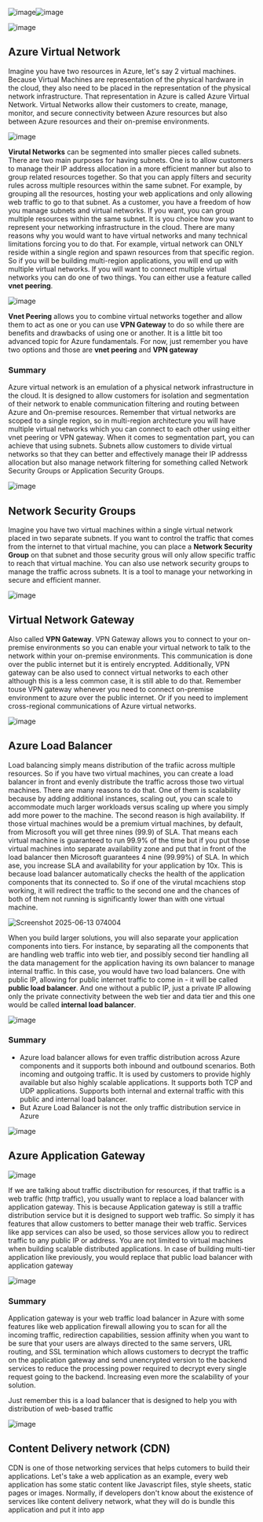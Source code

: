 ![image](https://github.com/user-attachments/assets/05bb5f44-e34f-4f35-b24d-1469825385d1)![image](https://github.com/user-attachments/assets/a646310f-fc0d-4f36-9b27-95801ffb7147)

![image](https://github.com/user-attachments/assets/78af2a61-8b30-44fa-b5c3-4bcfc1939e32)

## Azure Virtual Network

Imagine you have two resources in Azure, let's say 2 virtual machines. Because Virtual Machines are representation of the physical hardware in the cloud, they also need to be placed in the representation of the physical network infrastructure. That representation in Azure is called Azure Virtual Network. Virtual Networks allow their customers to create, manage, monitor, and secure connectivity between Azure resources but also between Azure resources and their on-premise environments. 

![image](https://github.com/user-attachments/assets/757824b8-f1a9-4bc4-a6f8-fe3d7fdd5c82)

**Virutal Networks** can be segmented into smaller pieces called subnets. There are two main purposes for having subnets. One is to allow customers to manage their IP address allocation in a more efficient manner but also to group related resources together. So that you can apply filters and security rules across multiple resources within the same subnet.
For example, by grouping all the resources, hosting your web applications and only allowing web traffic to go to that subnet.
As a customer, you have a freedom of how you manage subnets and virtual networks. 
If you want, you can group multiple resources within the same subnet. It is you choice how you want to represent your networking infrastructure in the cloud.
There are many reasons why you would want to have virtual networks and many technical limitations forcing you to do that. For example, virtual network can ONLY reside within a single region and spawn resources from that specific region.
So if you will be building multi-region applications, you will end up with multiple virtual networks.
If you will want to connect multiple virtual networks you can do one of two things. You can either use a feature called **vnet peering**. 

![image](https://github.com/user-attachments/assets/63747437-23c8-4e72-9ef0-d6eb0149542e)

**Vnet Peering** allows you to combine virtual networks together and allow them to act as one or you can use **VPN Gateway** to do so while there are benefits and drawbacks of using one or another. It is a little bit too advanced topic for Azure fundamentals. For now, just remember you have two options and those are **vnet peering** and **VPN gateway**

### Summary
Azure virtual network is an emulation of a physical network infrastructure in the cloud. It is designed to allow customers for isolation and segmentation of their network to enable communication filtering and routing between Azure and On-premise resources. Remember that virtual networks are scoped to a single region, so in multi-region architecture you will have multiple virtual networks which you can connect to each other using either vnet peering or VPN gateway. When it comes to segmentation part, you can achieve that using subnets. Subnets allow customers to divide virtual networks so that they can better and effectively manage their IP addresss allocation but also manage network filtering  for something called Network Security Groups or Application Security Groups.

![image](https://github.com/user-attachments/assets/5b2ced57-4f92-45be-8f0e-33867828544c)


## Network Security Groups

Imagine you have two virtual machines within a single virtual network placed in two separate subnets. If you want to control the traffic that comes from the internet to that virtual machine, you can place a **Network Security Group** on that subnet and those security grous will only allow specific traffic to reach that virtual machine. You can also use network security groups to manage the traffic across subnets. It is a tool to manage your networking in secure and efficient manner.

![image](https://github.com/user-attachments/assets/62d44e7d-16cb-4c05-8e24-f4bfbe660d02)


## Virtual Network Gateway

Also called **VPN Gateway**. VPN Gateway allows you to connect to your on-premise environments so you can enable your virtual network to talk to the network within your on-premise environments. This communication is done over the public internet but it is entirely encrypted. Additionally, VPN gateway can be also used to connect virtual networks to each other although this is a less common case, it is still able to do that. Remember touse VPN gateway whenever you need to connect on-premise environment to azure over the public internet. Or if you need to implement cross-regional communications of Azure virtual networks.

![image](https://github.com/user-attachments/assets/8afd71c7-5370-4134-990f-34ffcfcc7307)


## Azure Load Balancer

Load balancing simply means distribution of the trafiic across multiple resources. So if you have two virtual machines, you can create a load balancer in front and evenly distribute the traffic across those two virtual machines. There are many reasons to do that. One of them is scalability because by adding additional instances, scaling out, you can scale to accommodate much larger workloads versus scaling up where you simply add more power to the machine. The second reason is high availability. If those virtual machines would be a premium virtual machines, by default, from Microsoft you will get three nines (99.9) of SLA. That means each virtual machine is guaranteed to run 99.9% of the time but if you put those virtual machines into separate availability zone and put that in front of the load balancer then Microsoft guarantees 4 nine (99.99%) of SLA. In which ase, you increase SLA and availability for your application by 10x. This is because load balancer automatically checks the health of the application components that its connected to. So if one of the virutal mcachiens stop working, it will redirect the traffic to the second one and the chances of both of them not running is significantly lower than with one virtual machine.


![Screenshot 2025-06-13 074004](https://github.com/user-attachments/assets/6effdb2c-2817-4e55-bf91-05768b9ca4c6)


When you build larger solutions, you will also separate your application components into tiers. For instance, by separating all the components that are handling web traffic into web tier, and possibly second tier handling all the data management for the application having its own balancer to manage internal traffic. In this case, you would have two load balancers. One with public IP, allowing for public internet traffic to come in - it will be called **public load balancer**. And one without a public IP, just a private IP allowing only the private connectivity between the web tier and data tier and this one would be called **internal load balancer**. 

![image](https://github.com/user-attachments/assets/0ec55eef-ce9a-414e-ad80-c9ebf2628e8e)



### Summary

- Azure load balancer allows for even traffic distribution across Azure components and it supports both inbound and outbound scenarios. Both incoming and outgoing traffic. It is used by customers to provide highly available but also highly scalable applications. It supports both TCP and UDP applications. Supports both internal and external traffic with this public and internal load balancer.
- But Azure Load Balancer is not the only traffic distribution service in Azure

![image](https://github.com/user-attachments/assets/5d114cfd-6d57-4e92-b125-c0ce64938e80)



## Azure Application Gateway


![image](https://github.com/user-attachments/assets/3ea2afa3-d9e3-4897-a13a-3b0341d76be8)


If we are talking about traffic disctribution for resources, if that traffic is a web traffic (http traffic), you usually want to replace a load balancer with application gateway. This is because Application gateway is still a traffic distribution service but it is designed to support web traffic. So simply it has features that allow customers to better manage their web traffic.
Services like app services can also be used, so those services allow you to redirect traffic to any public IP or address. You are not limited to virtual machines when building scalable distributed applications. In case of building multi-tier application like previously, you would replace that public load balancer with application gateway

![image](https://github.com/user-attachments/assets/9464d73b-2bd7-4598-b5ae-7a1e1b7e2172)


### Summary
Application gateway is your web traffic load balancer in Azure with some features like web application firewall allowing you to scan for all the incoming traffic, redirection capabilities, session affinity when you want to be sure that your users are always directed to the same servers, URL routing, and SSL termination which allows customers to decrypt the traffic on the application gateway and send unencrypted version to the backend services to reduce the processing power required to decrypt every single request going to the backend. Increasing even more the scalability of your solution.

Just remember this is a load balancer that is designed to help you with distribution of web-based traffic

![image](https://github.com/user-attachments/assets/bc010b61-2489-45f5-8e8f-79e2dfd2e523)


## Content Delivery network (CDN)

CDN is one of those networking services that helps cutomers to build their applications. Let's take a web application as an example, every web application has some static content like Javascript files, style sheets, static pages or images. Normally, if developers don't know about the existence of services like content delivery network, what they will do is bundle this application and put it into app
